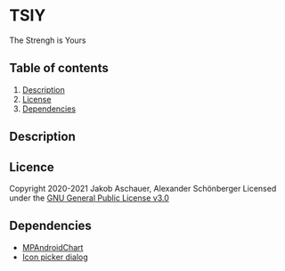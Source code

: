 # TSIY
The Strengh is Yours


## Table of contents
1. [Description](#description)
1. [License](#licence)
1. [Dependencies](#dependencies)


## Description

## Licence
Copyright 2020-2021 Jakob Aschauer, Alexander Schönberger
Licensed under the [GNU General Public License v3.0](https://github.com/aschi2403/TSIY/blob/master/LICENSE)

## Dependencies
- [MPAndroidChart](https://github.com/PhilJay/MPAndroidChart)
- [Icon picker dialog](https://github.com/maltaisn/icondialoglib)
